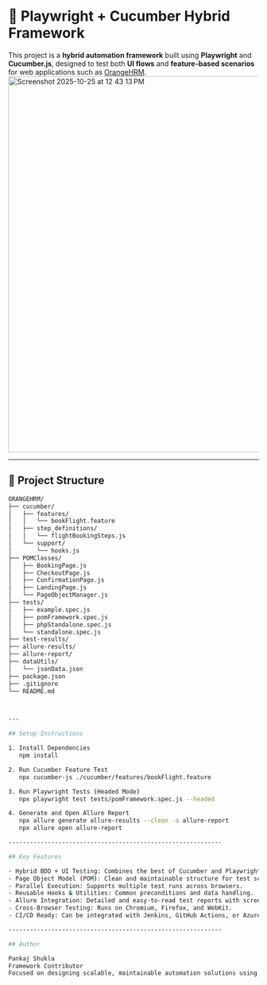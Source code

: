 # 🧪 Playwright + Cucumber Hybrid Framework

This project is a **hybrid automation framework** built using **Playwright** and **Cucumber.js**, designed to test both **UI flows** and **feature-based scenarios** for web applications such as [OrangeHRM](https://opensource-demo.orangehrmlive.com/).
<img width="1169" height="757" alt="Screenshot 2025-10-25 at 12 43 13 PM" src="https://github.com/user-attachments/assets/667ec7de-3f2e-4c00-8eaf-b0df2a81c491" />

---

## 📁 Project Structure

```bash
ORANGEHRM/
├── cucumber/
│   ├── features/
│   │   └── bookFlight.feature
│   ├── step_definitions/
│   │   └── flightBookingSteps.js
│   └── support/
│       └── hooks.js
├── POMClasses/
│   ├── BookingPage.js
│   ├── CheckoutPage.js
│   ├── ConfirmationPage.js
│   ├── LandingPage.js
│   └── PageObjectManager.js
├── tests/
│   ├── example.spec.js
│   ├── pomFramework.spec.js
│   ├── phpStandalone.spec.js
│   └── standalone.spec.js
├── test-results/
├── allure-results/
├── allure-report/
├── dataUtils/
│   └── jsonData.json
├── package.json
├── .gitignore
└── README.md



---

## Setup Instructions

1. Install Dependencies  
   npm install

2. Run Cucumber Feature Test  
   npx cucumber-js ./cucumber/features/bookFlight.feature

3. Run Playwright Tests (Headed Mode)  
   npx playwright test tests/pomFramework.spec.js --headed

4. Generate and Open Allure Report  
   npx allure generate allure-results --clean -o allure-report  
   npx allure open allure-report

------------------------------------------------------------

## Key Features

- Hybrid BDD + UI Testing: Combines the best of Cucumber and Playwright.  
- Page Object Model (POM): Clean and maintainable structure for test scripts.  
- Parallel Execution: Supports multiple test runs across browsers.  
- Reusable Hooks & Utilities: Common preconditions and data handling.  
- Allure Integration: Detailed and easy-to-read test reports with screenshots.  
- Cross-Browser Testing: Runs on Chromium, Firefox, and WebKit.  
- CI/CD Ready: Can be integrated with Jenkins, GitHub Actions, or Azure Pipelines.

------------------------------------------------------------

## Author

Pankaj Shukla  
Framework Contributor  
Focused on designing scalable, maintainable automation solutions using modern tools and best practices.
